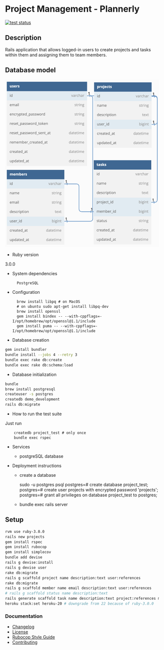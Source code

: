 # Project Management - Plannerly

<p>
   <a href="https://github.com/sasakocic/projects/actions"><img alt="test status" src="https://github.com/sasakocic/projects/workflows/CI/badge.svg"></a>
</p>

## Description

Rails application that allows logged-in users to create projects and tasks within them and assigning them to team members.

## Database model

![Database model](./schema.png)

* Ruby version

3.0.0

* System dependencies

        PostgreSQL

* Configuration

        brew install libpq # on MacOS
        # on ubuntu sudo apt-get install libpq-dev
        brew install openssl
        gem install bindex -- --with-cppflags=-I/opt/homebrew/opt/openssl@1.1/include
        gem install puma -- --with-cppflags=-I/opt/homebrew/opt/openssl@1.1/include

* Database creation

```bash
gem install bundler
bundle install --jobs 4 --retry 3
bundle exec rake db:create
bundle exec rake db:schema:load
```

* Database initialization

```bash
bundle
brew install postgresql
createuser -s postgres
createdb demo_development
rails db:migrate
```

* How to run the test suite

Just run

        createdb project_test # only once
        bundle exec rspec

* Services

  - postgreSQL database

* Deployment instructions

  - create a database

      sudo -u postgres psql
      postgres=# create database project_test;
      postgres=# create user projects with encrypted password 'projects';
      postgres=# grant all privileges on database project_test to postgres;

  - bundle exec rails server

## Setup

```bash
rvm use ruby-3.0.0
rails new projects
gem install rspec
gem install rubocop
gem install simplecov
bundle add devise
rails g devise:install
rails g devise user
rake db:migrate
rails g scaffold project name description:text user:references
rake db:migrate
rails g scaffold member name email description:text user:references
# rails g scaffold status name description:text
rails generate scaffold task name description:text project:references member:references status
heroku stack:set heroku-20 # downgrade from 22 because of ruby-3.0.0
```

### Documentation

- [Changelog](./CHANGELOG.md)
- [License](./LICENSE)
- [Rubocop Style Guide](https://github.com/rubocop/ruby-style-guide)
- [Contributing](./CONTRIBUTING.md)
